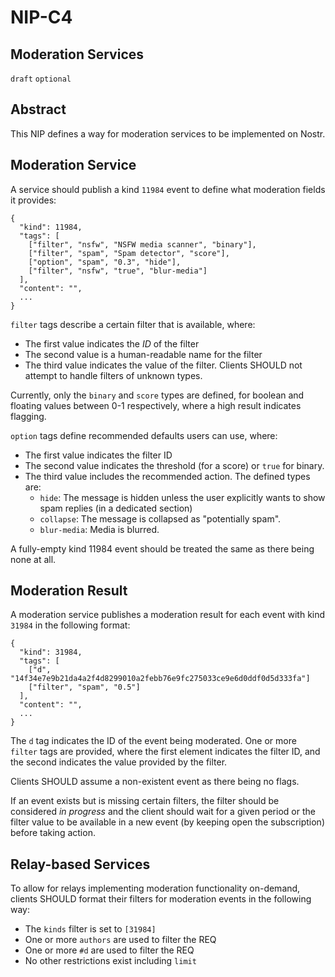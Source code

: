 NIP-C4
======

Moderation Services
-------------------

`draft` `optional`

## Abstract

This NIP defines a way for moderation services to be implemented on Nostr.

## Moderation Service

A service should publish a kind `11984` event to define what moderation fields it provides:

```jsonc
{
  "kind": 11984,
  "tags": [
    ["filter", "nsfw", "NSFW media scanner", "binary"],
    ["filter", "spam", "Spam detector", "score"],
    ["option", "spam", "0.3", "hide"],
    ["filter", "nsfw", "true", "blur-media"]
  ],
  "content": "",
  ...
}
```

`filter` tags describe a certain filter that is available, where:
- The first value indicates the *ID* of the filter
- The second value is a human-readable name for the filter
- The third value indicates the value of the filter. Clients SHOULD not attempt to handle filters of unknown types.

Currently, only the `binary` and `score` types are defined, for boolean and floating values between 0-1 respectively, where a high result indicates flagging.

`option` tags define recommended defaults users can use, where:
- The first value indicates the filter ID
- The second value indicates the threshold (for a score) or `true` for binary.
- The third value includes the recommended action. The defined types are:
  - `hide`: The message is hidden unless the user explicitly wants to show spam replies (in a dedicated section)
  - `collapse`: The message is collapsed as "potentially spam".
  - `blur-media`: Media is blurred.

A fully-empty kind 11984 event should be treated the same as there being none at all.

## Moderation Result

A moderation service publishes a moderation result for each event with kind `31984` in the following format:
```jsonc
{
  "kind": 31984,
  "tags": [
    ["d", "14f34e7e9b21da4a2f4d8299010a2febb76e9fc275033ce9e6d0ddf0d5d333fa"]
    ["filter", "spam", "0.5"]
  ],
  "content": "",
  ...
}
```

The `d` tag indicates the ID of the event being moderated. One or more `filter` tags are provided, where the first element indicates the filter ID, and the second indicates the value provided by the filter.

Clients SHOULD assume a non-existent event as there being no flags.

If an event exists but is missing certain filters, the filter should be considered *in progress* and the client should wait for a given period or the filter value to be available in a new event (by keeping open the subscription) before taking action.

## Relay-based Services

To allow for relays implementing moderation functionality on-demand, clients SHOULD format their filters for moderation events in the following way:
- The `kinds` filter is set to `[31984]`
- One or more `authors` are used to filter the REQ
- One or more `#d` are used to filter the REQ
- No other restrictions exist including `limit`
